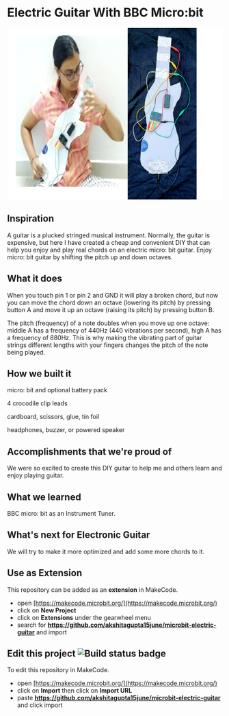 # Electric Guitar With BBC Micro:bit

<img src="https://github.com/akshitagupta15june/microbit-electric-guitar/blob/master/Images/Screenshot%20(122).png" height=400 width=600>

## Inspiration

A guitar is a plucked stringed musical instrument. Normally, the guitar is expensive, but here I have created a cheap and convenient DIY that can help you enjoy and play real chords on an electric micro: bit guitar. Enjoy micro: bit guitar by shifting the pitch up and down octaves.

## What it does

When you touch pin 1 or pin 2 and GND it will play a broken chord, but now you can move the chord down an octave (lowering its pitch) by pressing button A and move it up an octave (raising its pitch) by pressing button B.

The pitch (frequency) of a note doubles when you move up one octave: middle A has a frequency of 440Hz (440 vibrations per second), high A has a frequency of 880Hz. This is why making the vibrating part of guitar strings different lengths with your fingers changes the pitch of the note being played.

## How we built it

micro: bit and optional battery pack

4 crocodile clip leads

cardboard, scissors, glue, tin foil

headphones, buzzer, or powered speaker

## Accomplishments that we're proud of

We were so excited to create this DIY guitar to help me and others learn and enjoy playing guitar.

## What we learned

BBC micro: bit as an Instrument Tuner.

## What's next for Electronic Guitar

We will try to make it more optimized and add some more chords to it.


## Use as Extension

This repository can be added as an **extension** in MakeCode.

* open [https://makecode.microbit.org/](https://makecode.microbit.org/)
* click on **New Project**
* click on **Extensions** under the gearwheel menu
* search for **https://github.com/akshitagupta15june/microbit-electric-guitar** and import

## Edit this project ![Build status badge](https://github.com/akshitagupta15june/microbit-electric-guitar/workflows/MakeCode/badge.svg)

To edit this repository in MakeCode.

* open [https://makecode.microbit.org/](https://makecode.microbit.org/)
* click on **Import** then click on **Import URL**
* paste **https://github.com/akshitagupta15june/microbit-electric-guitar** and click import

